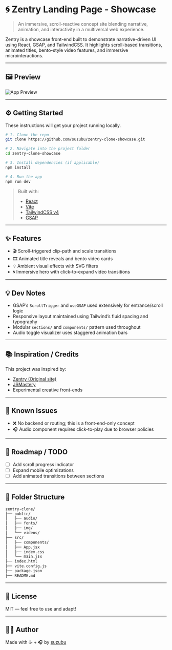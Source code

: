 # 🌀 Zentry Landing Page - Showcase

> An immersive, scroll-reactive concept site blending narrative, animation, and interactivity in a multiversal web experience.

Zentry is a showcase front-end built to demonstrate narrative-driven UI using React, GSAP, and TailwindCSS. It highlights scroll-based transitions, animated titles, bento-style video features, and immersive microinteractions.

---

## 🖼 Preview

![App Preview](media/zentry-clone-demo.gif)


---

## ⚙️ Getting Started

These instructions will get your project running locally.

```bash
# 1. Clone the repo
git clone https://github.com/suzubu/zentry-clone-showcase.git

# 2. Navigate into the project folder
cd zentry-clone-showcase

# 3. Install dependencies (if applicable)
npm install

# 4. Run the app
npm run dev
```

> Built with:  
> - [React](https://reactjs.org/)  
> - [Vite](https://vitejs.dev/)  
> - [TailwindCSS v4](https://tailwindcss.com/)  
> - [GSAP](https://greensock.com/gsap/)

---

## ✨ Features

- 🎬 Scroll-triggered clip-path and scale transitions
- 🎞️ Animated title reveals and bento video cards
- 💡 Ambient visual effects with SVG filters
- 🌀 Immersive hero with click-to-expand video transitions

---

## 💡 Dev Notes

- GSAP’s `ScrollTrigger` and `useGSAP` used extensively for entrance/scroll logic
- Responsive layout maintained using Tailwind’s fluid spacing and typography
- Modular `sections/` and `components/` pattern used throughout
- Audio toggle visualizer uses staggered animation bars

---

## 📚 Inspiration / Credits

This project was inspired by:

- [Zentry (Original site)](https://zentry.gg)
- [JSMastery](https://www.youtube.com/watch?v=zA9r5zTllx4&t=9384s)
- Experimental creative front-ends

---

## 🧪 Known Issues

- ❌ No backend or routing; this is a front-end-only concept
- 🎧 Audio component requires click-to-play due to browser policies

---

## 🔭 Roadmap / TODO

- [ ] Add scroll progress indicator
- [ ] Expand mobile optimizations
- [ ] Add animated transitions between sections

---

## 📂 Folder Structure

```bash
zentry-clone/
├── public/
│   ├── audio/
│   ├── fonts/
│   ├── img/
│   └── videos/
├── src/
│   ├── components/
│   ├── App.jsx
│   ├── index.css
│   └── main.jsx
├── index.html
├── vite.config.js
├── package.json
├── README.md
```

---

## 📜 License

MIT — feel free to use and adapt!

---

## 🙋‍♀️ Author

Made with ☕ + 🎧 by [suzubu](https://github.com/suzubu)
